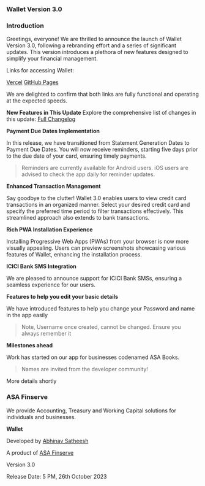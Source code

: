 ### **Wallet Version 3.0**
### Introduction
Greetings, everyone! We are thrilled to announce the launch of Wallet Version 3.0, following a rebranding effort and a series of significant updates. This version introduces a plethora of new features designed to simplify your financial management.

Links for accessing Wallet:

[Vercel](https:/wallet-asafinserve.vercel.app/)
[GitHub Pages](https://asafinserve.github.io/Wallet)

We are delighted to confirm that both links are fully functional and operating at the expected speeds.

**New Features in This Update**
Explore the comprehensive list of changes in this update: [Full Changelog](https://github.com/asafinserve/Wallet/compare/v2.0...wallet-js)

**Payment Due Dates Implementation**

In this release, we have transitioned from Statement Generation Dates to Payment Due Dates. You will now receive reminders, starting five days prior to the due date of your card, ensuring timely payments.

> Reminders are currently available for Android users. iOS users are advised to check the app daily for reminder updates.

**Enhanced Transaction Management**

Say goodbye to the clutter! Wallet 3.0 enables users to view credit card transactions in an organized manner. Select your desired credit card and specify the preferred time period to filter transactions effectively. This streamlined approach also extends to bank transactions.

**Rich PWA Installation Experience**

Installing Progressive Web Apps (PWAs) from your browser is now more visually appealing. Users can preview screenshots showcasing various features of Wallet, enhancing the installation process.

**ICICI Bank SMS Integration**

We are pleased to announce support for ICICI Bank SMSs, ensuring a seamless experience for our users.

**Features to help you edit your basic details**

We have introduced features to help you change your Password and name in the app easily

> Note, Username once created, cannot be changed. Ensure you always remember it

**Milestones ahead**

Work has started on our app for businesses codenamed ASA Books. 
> Names are invited from the developer community!

More details shortly

### **ASA Finserve**
We provide Accounting, Treasury and Working Capital solutions for individuals and businesses.

**Wallet**

Developed by [Abhinav Satheesh](https://github.com/abhinavsatheesh)

A product of [ASA Finserve](https://github.com/asafinserve)

Version 3.0

Release Date: 5 PM, 26th October 2023
